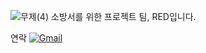 ![무제(4)](https://github.com/user-attachments/assets/73819a38-7986-4742-ae85-49eedfa0e45d)
소방서를 위한 프로젝트 팀, RED입니다.

연락
[![Gmail](https://img.shields.io/badge/Gmail-D14836?style=for-the-badge&logo=gmail&logoColor=white)](mailto:r3d.devteam@gmail.com)
